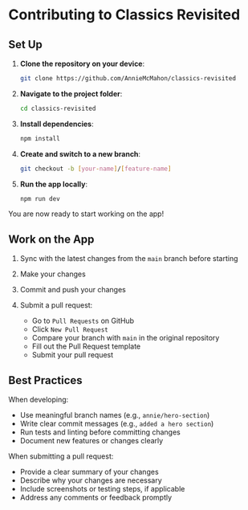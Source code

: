# Contributing to Classics Revisited

## Set Up

1. **Clone the repository on your device**:

   ```bash
   git clone https://github.com/AnnieMcMahon/classics-revisited
   ```

2. **Navigate to the project folder**:

   ```bash
   cd classics-revisited
   ```

3. **Install dependencies**:

   ```bash
   npm install
   ```

4. **Create and switch to a new branch**:

   ```bash
   git checkout -b [your-name]/[feature-name]
   ```

5. **Run the app locally**:

   ```bash
   npm run dev
   ```

You are now ready to start working on the app!

## Work on the App

1. Sync with the latest changes from the `main` branch before starting

2. Make your changes

3. Commit and push your changes

4. Submit a pull request:
   - Go to `Pull Requests` on GitHub
   - Click `New Pull Request`
   - Compare your branch with `main` in the original repository
   - Fill out the Pull Request template
   - Submit your pull request

## Best Practices

When developing:

- Use meaningful branch names (e.g., `annie/hero-section`)
- Write clear commit messages (e.g., `added a hero section`)
- Run tests and linting before committing changes
- Document new features or changes clearly

When submitting a pull request:

- Provide a clear summary of your changes
- Describe why your changes are necessary
- Include screenshots or testing steps, if applicable
- Address any comments or feedback promptly
